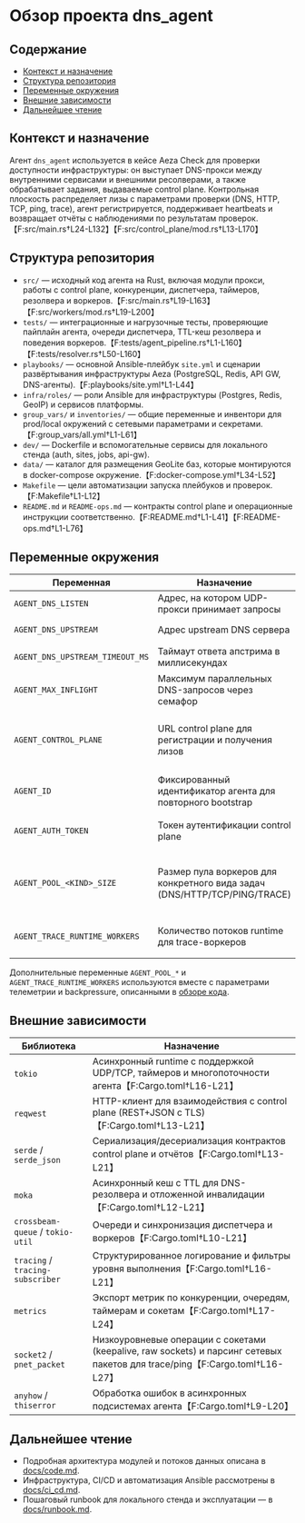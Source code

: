 # Обзор проекта dns_agent

## Содержание
- [Контекст и назначение](#контекст-и-назначение)
- [Структура репозитория](#структура-репозитория)
- [Переменные окружения](#переменные-окружения)
- [Внешние зависимости](#внешние-зависимости)
- [Дальнейшее чтение](#дальнейшее-чтение)

## Контекст и назначение
Агент `dns_agent` используется в кейсе Aeza Check для проверки доступности инфраструктуры: он выступает DNS-прокси между внутренними сервисами и внешними ресолверами, а также обрабатывает задания, выдаваемые control plane. Контрольная плоскость распределяет лизы с параметрами проверки (DNS, HTTP, TCP, ping, trace), агент регистрируется, поддерживает heartbeats и возвращает отчёты с наблюдениями по результатам проверок.【F:src/main.rs†L24-L132】【F:src/control_plane/mod.rs†L13-L170】

## Структура репозитория
- `src/` — исходный код агента на Rust, включая модули прокси, работы с control plane, конкуренции, диспетчера, таймеров, резолвера и воркеров.【F:src/main.rs†L19-L163】【F:src/workers/mod.rs†L19-L200】
- `tests/` — интеграционные и нагрузочные тесты, проверяющие пайплайн агента, очереди диспетчера, TTL-кеш резолвера и поведения воркеров.【F:tests/agent_pipeline.rs†L1-L160】【F:tests/resolver.rs†L50-L160】
- `playbooks/` — основной Ansible-плейбук `site.yml` и сценарии развёртывания инфраструктуры Aeza (PostgreSQL, Redis, API GW, DNS-агенты).【F:playbooks/site.yml†L1-L44】
- `infra/roles/` — роли Ansible для инфраструктуры (Postgres, Redis, GeoIP) и сервисов платформы.
- `group_vars/` и `inventories/` — общие переменные и инвентори для prod/local окружений с сетевыми параметрами и секретами.【F:group_vars/all.yml†L1-L61】
- `dev/` — Dockerfile и вспомогательные сервисы для локального стенда (auth, sites, jobs, api-gw).
- `data/` — каталог для размещения GeoLite баз, которые монтируются в docker-compose окружение.【F:docker-compose.yml†L34-L52】
- `Makefile` — цели автоматизации запуска плейбуков и проверок.【F:Makefile†L1-L12】
- `README.md` и `README-ops.md` — контракты control plane и операционные инструкции соответственно.【F:README.md†L1-L41】【F:README-ops.md†L1-L76】

## Переменные окружения
| Переменная | Назначение | Значение/дефолт |
| --- | --- | --- |
| `AGENT_DNS_LISTEN` | Адрес, на котором UDP-прокси принимает запросы | `127.0.0.1:2053`【F:src/main.rs†L27-L56】 |
| `AGENT_DNS_UPSTREAM` | Адрес upstream DNS сервера | `127.0.0.1:5354`【F:src/main.rs†L27-L56】 |
| `AGENT_DNS_UPSTREAM_TIMEOUT_MS` | Таймаут ответа апстрима в миллисекундах | `2500` мс (по умолчанию)【F:src/main.rs†L39-L55】 |
| `AGENT_MAX_INFLIGHT` | Максимум параллельных DNS-запросов через семафор | `2048` (минимум 1)【F:src/main.rs†L45-L55】 |
| `AGENT_CONTROL_PLANE` | URL control plane для регистрации и получения лизов | Требуется задать вручную; при отсутствии агент работает только как DNS-прокси【F:src/main.rs†L109-L132】 |
| `AGENT_ID` | Фиксированный идентификатор агента для повторного bootstrap | Нет дефолта, используется в паре с токеном【F:src/main.rs†L60-L87】 |
| `AGENT_AUTH_TOKEN` | Токен аутентификации control plane | Нет дефолта, должен идти вместе с `AGENT_ID`【F:src/main.rs†L60-L87】 |
| `AGENT_POOL_<KIND>_SIZE` | Размер пула воркеров для конкретного вида задач (DNS/HTTP/TCP/PING/TRACE) | По умолчанию: DNS=4, HTTP=2, TCP=2, PING=2, TRACE=1【F:src/workers/mod.rs†L62-L118】 |
| `AGENT_TRACE_RUNTIME_WORKERS` | Количество потоков runtime для trace-воркеров | `2` (минимум 1)【F:src/workers/mod.rs†L62-L111】 |

Дополнительные переменные `AGENT_POOL_*` и `AGENT_TRACE_RUNTIME_WORKERS` используются вместе с параметрами телеметрии и backpressure, описанными в [обзоре кода](./code.md#workers).

## Внешние зависимости
| Библиотека | Назначение |
| --- | --- |
| `tokio` | Асинхронный runtime с поддержкой UDP/TCP, таймеров и многопоточности агента【F:Cargo.toml†L16-L21】 |
| `reqwest` | HTTP-клиент для взаимодействия с control plane (REST+JSON с TLS)【F:Cargo.toml†L13-L21】 |
| `serde` / `serde_json` | Сериализация/десериализация контрактов control plane и отчётов【F:Cargo.toml†L13-L21】 |
| `moka` | Асинхронный кеш с TTL для DNS-резолвера и отложенной инвалидации【F:Cargo.toml†L12-L21】 |
| `crossbeam-queue` / `tokio-util` | Очереди и синхронизация диспетчера и воркеров【F:Cargo.toml†L10-L21】 |
| `tracing` / `tracing-subscriber` | Структурированное логирование и фильтры уровня выполнения【F:Cargo.toml†L16-L21】 |
| `metrics` | Экспорт метрик по конкуренции, очередям, таймерам и сокетам【F:Cargo.toml†L17-L24】 |
| `socket2` / `pnet_packet` | Низкоуровневые операции с сокетами (keepalive, raw sockets) и парсинг сетевых пакетов для trace/ping【F:Cargo.toml†L16-L27】 |
| `anyhow` / `thiserror` | Обработка ошибок в асинхронных подсистемах агента【F:Cargo.toml†L9-L20】 |

## Дальнейшее чтение
- Подробная архитектура модулей и потоков данных описана в [docs/code.md](./code.md).
- Инфраструктура, CI/CD и автоматизация Ansible рассмотрены в [docs/ci_cd.md](./ci_cd.md).
- Пошаговый runbook для локального стенда и эксплуатации — в [docs/runbook.md](./runbook.md).
